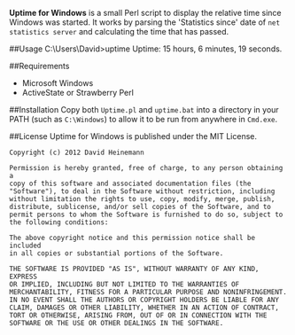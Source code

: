 **Uptime for Windows** is a small Perl script to display the relative time since Windows was started. It works by parsing the 'Statistics since' date of `net statistics server` and calculating the time that has passed.

##Usage
    C:\Users\David>uptime
    Uptime: 15 hours, 6 minutes, 19 seconds.

##Requirements
* Microsoft Windows
* ActiveState or Strawberry Perl

##Installation
Copy both `Uptime.pl` and `uptime.bat` into a directory in your PATH (such as `C:\Windows`) to allow it to be run from anywhere in `Cmd.exe`.

##License
Uptime for Windows is published under the MIT License.

    Copyright (c) 2012 David Heinemann
    
    Permission is hereby granted, free of charge, to any person obtaining a
    copy of this software and associated documentation files (the
    "Software"), to deal in the Software without restriction, including
    without limitation the rights to use, copy, modify, merge, publish,
    distribute, sublicense, and/or sell copies of the Software, and to
    permit persons to whom the Software is furnished to do so, subject to
    the following conditions:
    
    The above copyright notice and this permission notice shall be included
    in all copies or substantial portions of the Software.
    
    THE SOFTWARE IS PROVIDED "AS IS", WITHOUT WARRANTY OF ANY KIND, EXPRESS
    OR IMPLIED, INCLUDING BUT NOT LIMITED TO THE WARRANTIES OF
    MERCHANTABILITY, FITNESS FOR A PARTICULAR PURPOSE AND NONINFRINGEMENT.
    IN NO EVENT SHALL THE AUTHORS OR COPYRIGHT HOLDERS BE LIABLE FOR ANY
    CLAIM, DAMAGES OR OTHER LIABILITY, WHETHER IN AN ACTION OF CONTRACT,
    TORT OR OTHERWISE, ARISING FROM, OUT OF OR IN CONNECTION WITH THE
    SOFTWARE OR THE USE OR OTHER DEALINGS IN THE SOFTWARE.
